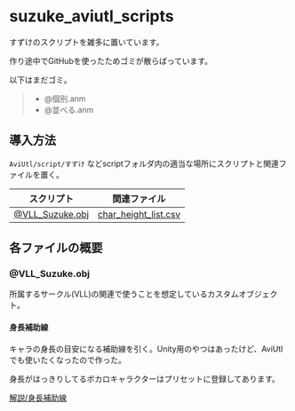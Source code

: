 # suzuke_aviutl_scripts
すずけのスクリプトを雑多に置いています。

作り途中でGitHubを使ったためゴミが散らばっています。

以下はまだゴミ。
> * @個別.anm
> * @並べる.anm

## 導入方法
`AviUtl/script/すずけ` などscriptフォルダ内の適当な場所にスクリプトと関連ファイルを置く。

|スクリプト|関連ファイル|
|---|---|
|[@VLL_Suzuke.obj](https://github.com/Suzukeh/suzuke_aviutl_scripts/blob/main/%40VLL_Suzuke.obj)|[char_height_list.csv](https://github.com/Suzukeh/suzuke_aviutl_scripts/blob/main/char_height_list.csv)|

## 各ファイルの概要
### @VLL_Suzuke.obj
所属するサークル(VLL)の関連で使うことを想定しているカスタムオブジェクト。
#### 身長補助線
キャラの身長の目安になる補助線を引く。Unity用のやつはあったけど、AviUtlでも使いたくなったので作った。

身長がはっきりしてるボカロキャラクターはプリセットに登録してあります。

[解説/身長補助線](https://github.com/Suzukeh/suzuke_aviutl_scripts/tree/main/%E8%A7%A3%E8%AA%AC/%E8%BA%AB%E9%95%B7%E8%A3%9C%E5%8A%A9%E7%B7%9A)
